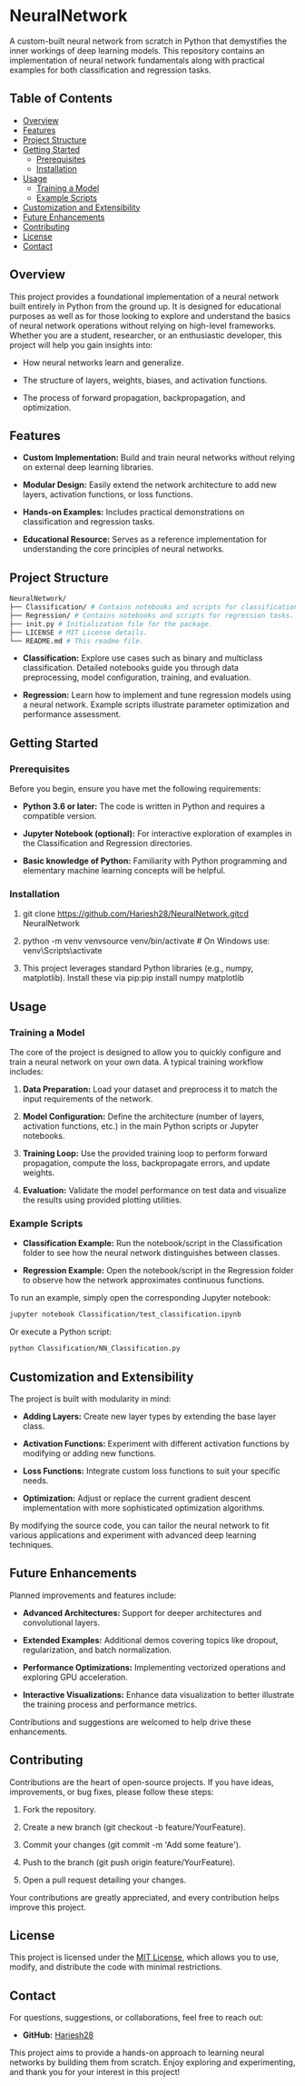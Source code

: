 NeuralNetwork
=============

A custom-built neural network from scratch in Python that demystifies the inner workings of deep learning models. This repository contains an implementation of neural network fundamentals along with practical examples for both classification and regression tasks.

Table of Contents
-----------------
- [Overview](#overview)
- [Features](#features)
- [Project Structure](#project-structure)
- [Getting Started](#getting-started)
  - [Prerequisites](#prerequisites)
  - [Installation](#installation)
- [Usage](#usage)
  - [Training a Model](#training-a-model)
  - [Example Scripts](#example-scripts)
- [Customization and Extensibility](#customization-and-extensibility)
- [Future Enhancements](#future-enhancements)
- [Contributing](#contributing)
- [License](#license)
- [Contact](#contact)
    

Overview
--------

This project provides a foundational implementation of a neural network built entirely in Python from the ground up. It is designed for educational purposes as well as for those looking to explore and understand the basics of neural network operations without relying on high-level frameworks. Whether you are a student, researcher, or an enthusiastic developer, this project will help you gain insights into:

*   How neural networks learn and generalize.
    
*   The structure of layers, weights, biases, and activation functions.
    
*   The process of forward propagation, backpropagation, and optimization.
    

Features
--------

*   **Custom Implementation:** Build and train neural networks without relying on external deep learning libraries.
    
*   **Modular Design:** Easily extend the network architecture to add new layers, activation functions, or loss functions.
    
*   **Hands-on Examples:** Includes practical demonstrations on classification and regression tasks.
    
*   **Educational Resource:** Serves as a reference implementation for understanding the core principles of neural networks.
    

Project Structure
-----------------

```bash
NeuralNetwork/
├── Classification/ # Contains notebooks and scripts for classification examples.
├── Regression/ # Contains notebooks and scripts for regression tasks.
├── init.py # Initialization file for the package.
├── LICENSE # MIT License details. 
└── README.md # This readme file.
```

*   **Classification:** Explore use cases such as binary and multiclass classification. Detailed notebooks guide you through data preprocessing, model configuration, training, and evaluation.
    
*   **Regression:** Learn how to implement and tune regression models using a neural network. Example scripts illustrate parameter optimization and performance assessment.
    

Getting Started
---------------

### Prerequisites

Before you begin, ensure you have met the following requirements:

*   **Python 3.6 or later:** The code is written in Python and requires a compatible version.
    
*   **Jupyter Notebook (optional):** For interactive exploration of examples in the Classification and Regression directories.
    
*   **Basic knowledge of Python:** Familiarity with Python programming and elementary machine learning concepts will be helpful.
    

### Installation

1.  git clone https://github.com/Hariesh28/NeuralNetwork.gitcd NeuralNetwork
    
2.  python -m venv venvsource venv/bin/activate # On Windows use: venv\\Scripts\\activate
    
3.  This project leverages standard Python libraries (e.g., numpy, matplotlib). Install these via pip:pip install numpy matplotlib
    

Usage
-----

### Training a Model

The core of the project is designed to allow you to quickly configure and train a neural network on your own data. A typical training workflow includes:

1.  **Data Preparation:** Load your dataset and preprocess it to match the input requirements of the network.
    
2.  **Model Configuration:** Define the architecture (number of layers, activation functions, etc.) in the main Python scripts or Jupyter notebooks.
    
3.  **Training Loop:** Use the provided training loop to perform forward propagation, compute the loss, backpropagate errors, and update weights.
    
4.  **Evaluation:** Validate the model performance on test data and visualize the results using provided plotting utilities.
    

### Example Scripts

*   **Classification Example:** Run the notebook/script in the Classification folder to see how the neural network distinguishes between classes.
    
*   **Regression Example:** Open the notebook/script in the Regression folder to observe how the network approximates continuous functions.
    

To run an example, simply open the corresponding Jupyter notebook:

```bash
jupyter notebook Classification/test_classification.ipynb 
```

Or execute a Python script:
```bash
python Classification/NN_Classification.py
```

Customization and Extensibility
-------------------------------

The project is built with modularity in mind:

*   **Adding Layers:** Create new layer types by extending the base layer class.
    
*   **Activation Functions:** Experiment with different activation functions by modifying or adding new functions.
    
*   **Loss Functions:** Integrate custom loss functions to suit your specific needs.
    
*   **Optimization:** Adjust or replace the current gradient descent implementation with more sophisticated optimization algorithms.
    

By modifying the source code, you can tailor the neural network to fit various applications and experiment with advanced deep learning techniques.

Future Enhancements
-------------------

Planned improvements and features include:

*   **Advanced Architectures:** Support for deeper architectures and convolutional layers.
    
*   **Extended Examples:** Additional demos covering topics like dropout, regularization, and batch normalization.
    
*   **Performance Optimizations:** Implementing vectorized operations and exploring GPU acceleration.
    
*   **Interactive Visualizations:** Enhance data visualization to better illustrate the training process and performance metrics.
    

Contributions and suggestions are welcomed to help drive these enhancements.

Contributing
------------

Contributions are the heart of open-source projects. If you have ideas, improvements, or bug fixes, please follow these steps:

1.  Fork the repository.
    
2.  Create a new branch (git checkout -b feature/YourFeature).
    
3.  Commit your changes (git commit -m 'Add some feature').
    
4.  Push to the branch (git push origin feature/YourFeature).
    
5.  Open a pull request detailing your changes.
    

Your contributions are greatly appreciated, and every contribution helps improve this project.

License
-------

This project is licensed under the [MIT License](https://github.com/Hariesh28/NeuralNetwork/blob/main/LICENSE), which allows you to use, modify, and distribute the code with minimal restrictions.

Contact
-------

For questions, suggestions, or collaborations, feel free to reach out:

*   **GitHub:** [Hariesh28](https://github.com/Hariesh28)
    
    
This project aims to provide a hands-on approach to learning neural networks by building them from scratch. Enjoy exploring and experimenting, and thank you for your interest in this project!
